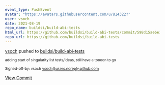 ```yaml
---
event_type: PushEvent
avatar: "https://avatars.githubusercontent.com/u/814322?"
user: vsoch
date: 2021-08-19
repo_name: buildsi/build-abi-tests
html_url: https://github.com/buildsi/build-abi-tests/commit/598d15ae6e13a0ee74915d9a265d3e815cb08a0f
repo_url: https://github.com/buildsi/build-abi-tests
---
```


<a href='https://github.com/vsoch' target='_blank'>vsoch</a> pushed to <a href='https://github.com/buildsi/build-abi-tests' target='_blank'>buildsi/build-abi-tests</a>

<small>adding start of singularity list tests/ideas, still have a toooon to go

Signed-off-by: vsoch <vsoch@users.noreply.github.com></small>

<a href='https://github.com/buildsi/build-abi-tests/commit/598d15ae6e13a0ee74915d9a265d3e815cb08a0f' target='_blank'>View Commit</a>